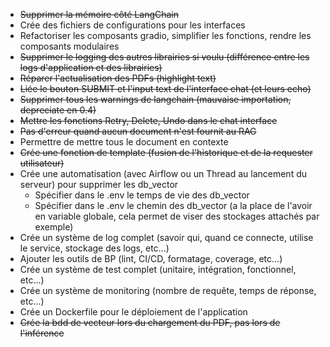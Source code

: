 - ~~Supprimer la mémoire côté LangChain~~
- Crée des fichiers de configurations pour les interfaces
- Refactoriser les composants gradio, simplifier les fonctions, rendre les composants modulaires
- ~~Supprimer le logging des autres librairies si voulu (différence entre les logs d'application et des librairies)~~
- ~~Réparer l'actualisation des PDFs (highlight text)~~
- ~~Liée le bouton SUBMIT et l'input text de l'interface chat (et leurs echo)~~
- ~~Supprimer tous les warnings de langchain (mauvaise importation, depreciate en 0.4)~~
- ~~Mettre les fonctions Retry, Delete, Undo dans le chat interface~~
- ~~Pas d'erreur quand aucun document n'est fournit au RAG~~
- Permettre de mettre tous le document en contexte
- ~~Crée une fonction de template (fusion de l'historique et de la requester utilisateur)~~
- Crée une automatisation (avec Airflow ou un Thread au lancement du serveur) pour supprimer les db_vector
  - Spécifier dans le .env le temps de vie des db_vector
  - Spécifier dans le .env le chemin des db_vector (a la place de l'avoir en variable globale, cela permet de viser des stockages attachés par exemple)
- Crée un système de log complet (savoir qui, quand ce connecte, utilise le service, stockage des logs, etc...)
- Ajouter les outils de BP (lint, CI/CD, formatage, coverage, etc...)
- Crée un système de test complet (unitaire, intégration, fonctionnel, etc...)
- Crée un système de monitoring (nombre de requête, temps de réponse, etc...)
- Crée un Dockerfile pour le déploiement de l'application
- ~~Crée la bdd de vecteur lors du chargement du PDF, pas lors de l'inférence~~